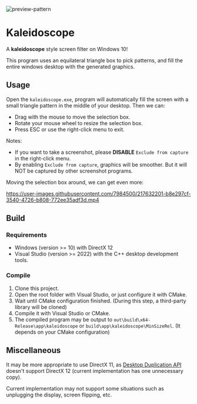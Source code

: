 ![preview-pattern](https://user-images.githubusercontent.com/7984500/217584108-c7e99530-d409-4a47-84aa-e807b820e665.png)

# Kaleidoscope

A **kaleidoscope** style screen filter on Windows 10!

This program uses an equilateral triangle box to pick patterns, and fill the entire windows desktop with the generated graphics.

## Usage

Open the `kaleidoscope.exe`, program will automatically fill the screen with a small triangle pattern in the middle of your desktop. Then we can:

- Drag with the mouse to move the selection box.
- Rotate your mouse wheel to resize the selection box.
- Press ESC or use the right-click menu to exit.

Notes:

- If you want to take a screenshot, please **DISABLE** `Exclude from capture` in the right-click menu.
- By enabling `Exclude from capture`, graphics will be smoother. But it will NOT be captured by other screenshot programs.

Moving the selection box around, we can get even more:

https://user-images.githubusercontent.com/7984500/217632201-b8e297cf-3540-4726-b808-772ee35adf3d.mp4

## Build

### Requirements

- Windows (version >= 10) with DirectX 12
- Visual Studio (version >= 2022) with the C++ desktop development tools.

### Compile

1. Clone this project.
2. Open the root folder with Visual Studio, or just configure it with CMake.
3. Wait until CMake configuration finished. (During this step, a third-party library will be cloned)
4. Compile it with Visual Studio or CMake.
5. The compiled program may be output to `out\build\x64-Release\app\kaleidoscope` or `build\app\kaleidoscope\MinSizeRel`. (It depends on your CMake configuration)

## Miscellaneous

It may be more appropriate to use DirectX 11, as [Desktop Duplication API](https://learn.microsoft.com/en-us/windows/win32/direct3ddxgi/desktop-dup-api) doesn't support DirectX 12 (current implementation has one unnecessary copy).

Current implementation may not support some situations such as unplugging the display, screen flipping, etc.
